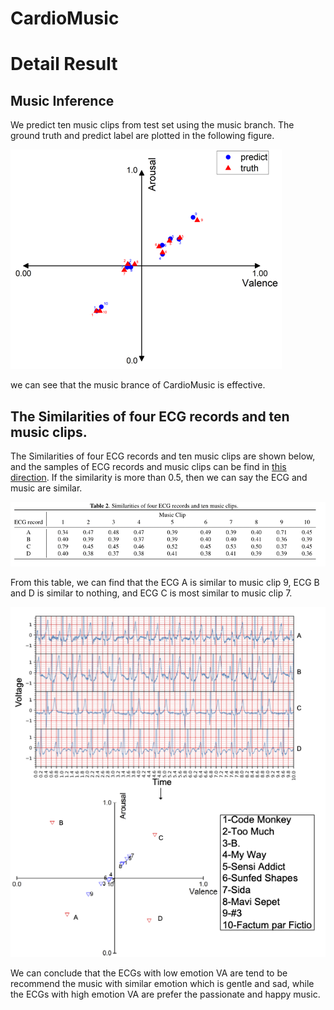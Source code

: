 # CardioMusic

# Detail Result

## Music Inference

We predict ten music clips from test set using the music branch. The ground truth and predict label are plotted in the following figure.

![img_1.png](img_1.png)

we can see that the music brance of CardioMusic is effective.
## The Similarities of four ECG records and ten music clips. 

The Similarities of four ECG records and ten music clips are shown below, and the samples of ECG records and music clips can be find in [this direction](./samples). If the similarity is more than 0.5, then we can say the ECG and music are similar.

![img.png](img.png)

From this table, we can find that the ECG A is similar to music clip 9, ECG B and D is similar to nothing, and ECG C is most similar to music clip 7. 

![img](ECG-music.png)

We can conclude that the ECGs with low emotion VA are tend to be recommend the music with similar emotion which is gentle and sad, while the ECGs with high emotion VA are prefer the passionate and happy music. 
